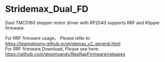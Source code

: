 # Stridemax_Dual_FD
Daul TMC5160 stepper motor driver with RP2040 supports RRF and Klipper firmware.

For RRF firmware usage， Please refer to https://teamgloomy.github.io/stridemax_v2_general.html </br>
For RRF firmware Download, Please see here: https://github.com/gloomyandy/RepRapFirmware/releases
